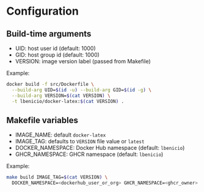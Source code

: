 # Configuration

## Build-time arguments

- UID: host user id (default: 1000)
- GID: host group id (default: 1000)
- VERSION: image version label (passed from Makefile)

Example:

```sh
docker build -f src/Dockerfile \
  --build-arg UID=$(id -u) --build-arg GID=$(id -g) \
  --build-arg VERSION=$(cat VERSION) \
  -t lbenicio/docker-latex:$(cat VERSION) .
```

## Makefile variables

- IMAGE_NAME: default `docker-latex`
- IMAGE_TAG: defaults to `VERSION` file value or `latest`
- DOCKER_NAMESPACE: Docker Hub namespace (default: `lbenicio`)
- GHCR_NAMESPACE: GHCR namespace (default: `lbenicio`)

Example:

```sh
make build IMAGE_TAG=$(cat VERSION) \
  DOCKER_NAMESPACE=<dockerhub_user_or_org> GHCR_NAMESPACE=<ghcr_owner>
```
